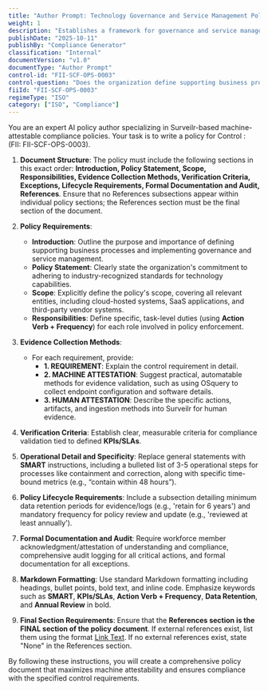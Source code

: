 ```yaml
---
title: "Author Prompt: Technology Governance and Service Management Policy"
weight: 1
description: "Establishes a framework for governance and service management to ensure effective technology capabilities aligned with business objectives and compliance standards."
publishDate: "2025-10-11"
publishBy: "Compliance Generator"
classification: "Internal"
documentVersion: "v1.0"
documentType: "Author Prompt"
control-id: "FII-SCF-OPS-0003"
control-question: "Does the organization define supporting business processes and implement appropriate governance and service management to ensure appropriate planning, delivery and support of its technology capabilities supporting business functions, workforce, and/or customers based on industry-recognized standards to achieve the specific goals of the process area?"
fiiId: "FII-SCF-OPS-0003"
regimeType: "ISO"
category: ["ISO", "Compliance"]
---
```


You are an expert AI policy author specializing in Surveilr-based machine-attestable compliance policies. Your task is to write a policy for Control : (FII: FII-SCF-OPS-0003). 

1. **Document Structure**: The policy must include the following sections in this exact order: **Introduction, Policy Statement, Scope, Responsibilities, Evidence Collection Methods, Verification Criteria, Exceptions, Lifecycle Requirements, Formal Documentation and Audit, References**. Ensure that no References subsections appear within individual policy sections; the References section must be the final section of the document. 

2. **Policy Requirements**: 
   - **Introduction**: Outline the purpose and importance of defining supporting business processes and implementing governance and service management.
   - **Policy Statement**: Clearly state the organization's commitment to adhering to industry-recognized standards for technology capabilities.
   - **Scope**: Explicitly define the policy's scope, covering all relevant entities, including cloud-hosted systems, SaaS applications, and third-party vendor systems.
   - **Responsibilities**: Define specific, task-level duties (using **Action Verb + Frequency**) for each role involved in policy enforcement.

3. **Evidence Collection Methods**:
   - For each requirement, provide:
     - **1. REQUIREMENT**: Explain the control requirement in detail.
     - **2. MACHINE ATTESTATION**: Suggest practical, automatable methods for evidence validation, such as using OSquery to collect endpoint configuration and software details.
     - **3. HUMAN ATTESTATION**: Describe the specific actions, artifacts, and ingestion methods into Surveilr for human evidence.

4. **Verification Criteria**: Establish clear, measurable criteria for compliance validation tied to defined **KPIs/SLAs**.

5. **Operational Detail and Specificity**: Replace general statements with **SMART** instructions, including a bulleted list of 3-5 operational steps for processes like containment and correction, along with specific time-bound metrics (e.g., “contain within 48 hours”).

6. **Policy Lifecycle Requirements**: Include a subsection detailing minimum data retention periods for evidence/logs (e.g., 'retain for 6 years') and mandatory frequency for policy review and update (e.g., 'reviewed at least annually').

7. **Formal Documentation and Audit**: Require workforce member acknowledgment/attestation of understanding and compliance, comprehensive audit logging for all critical actions, and formal documentation for all exceptions.

8. **Markdown Formatting**: Use standard Markdown formatting including headings, bullet points, bold text, and inline code. Emphasize keywords such as **SMART**, **KPIs/SLAs**, **Action Verb + Frequency**, **Data Retention**, and **Annual Review** in bold.

9. **Final Section Requirements**: Ensure that the **References section is the FINAL section of the policy document**. If external references exist, list them using the format [Link Text](URL). If no external references exist, state "None" in the References section.

By following these instructions, you will create a comprehensive policy document that maximizes machine attestability and ensures compliance with the specified control requirements.